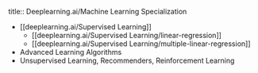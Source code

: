 title:: Deeplearning.ai/Machine Learning Specialization

- [[deeplearning.ai/Supervised Learning]]
	- [[deeplearning.ai/Supervised Learning/linear-regression]]
	- [[deeplearning.ai/Supervised Learning/multiple-linear-regression]]
- Advanced Learning Algorithms
- Unsupervised Learning, Recommenders, Reinforcement Learning